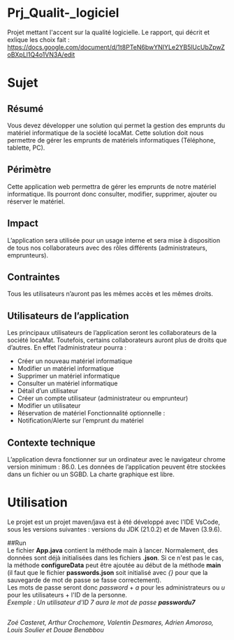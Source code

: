 # Prj_Qualit-_logiciel

Projet mettant l'accent sur la qualité logicielle. 
Le rapport, qui décrit et exlique les choix fait : https://docs.google.com/document/d/1t8PTeN6bwYNIYLe2YB5lUcUbZpwZoBXpLl1Q4o1VN3A/edit

# Sujet
## Résumé
Vous devez développer une solution qui permet la gestion des emprunts du matériel informatique de la société locaMat. Cette solution doit nous permettre de gérer les emprunts de matériels informatiques (Téléphone, tablette, PC).

## Périmètre
Cette application web permettra de gérer les emprunts de notre matériel informatique. Ils pourront donc consulter, modifier, supprimer, ajouter ou réserver le matériel.

## Impact
L’application sera utilisée pour un usage interne et sera mise à disposition de tous nos collaborateurs avec des rôles différents (administrateurs, emprunteurs).

## Contraintes
Tous les utilisateurs n’auront pas les mêmes accès et les mêmes droits.

## Utilisateurs de l’application
Les principaux utilisateurs de l’application seront les collaborateurs de la société locaMat. Toutefois, certains collaborateurs auront plus de droits que d’autres. En effet l’administrateur pourra :
- Créer un nouveau matériel informatique
- Modifier un matériel informatique
- Supprimer un matériel informatique
- Consulter un matériel informatique
- Détail d’un utilisateur
- Créer un compte utilisateur (administrateur ou emprunteur)
- Modifier un utilisateur
- Réservation de matériel
Fonctionnalité optionnelle :
- Notification/Alerte sur l’emprunt du matériel

## Contexte technique
L’application devra fonctionner sur un ordinateur avec le navigateur chrome version minimum : 86.0.
Les données de l’application peuvent être stockées dans un fichier ou un SGBD.
La charte graphique est libre.

# Utilisation
Le projet est un projet maven/java est à été développé avec l'IDE VsCode, sous les versions suivantes : versions du JDK (21.0.2) et de Maven (3.9.6).

##Run  
Le fichier **App.java** contient la méthode main à lancer. Normalement, des données sont déjà initialisées dans les fichiers **.json**. Si ce n'est pas le cas, la méthode **configureData** peut être ajoutée au début de la méthode **main** (il faut que le fichier **passwords.json** soit initialisé avec *{}* pour que la sauvegarde de mot de passe se fasse correctement).  
Les mots de passe seront donc *password* + *a* pour les administrateurs ou *u* pour les utilisateurs + l'ID de la personne.  
*Exemple : Un utilisateur d'ID 7 aura le mot de passe **passwordu7***

##

_Zoé Casteret, Arthur Crochemore, Valentin Desmares, Adrien Amoroso, Louis Soulier et Douae Benabbou_
